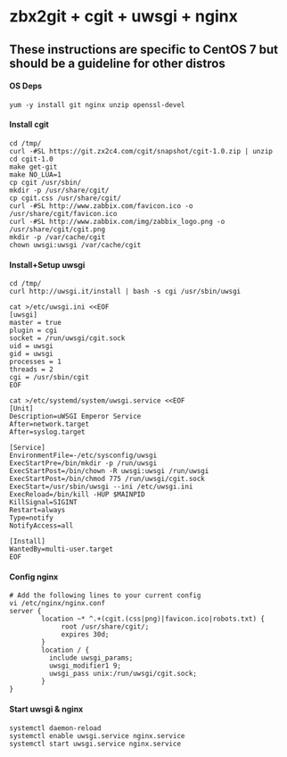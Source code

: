 zbx2git + cgit + uwsgi + nginx
================
These instructions are specific to CentOS 7 but should be a guideline for other distros
---

#### OS Deps
    yum -y install git nginx unzip openssl-devel


#### Install cgit
    cd /tmp/
    curl -#SL https://git.zx2c4.com/cgit/snapshot/cgit-1.0.zip | unzip
    cd cgit-1.0
    make get-git
    make NO_LUA=1
    cp cgit /usr/sbin/
    mkdir -p /usr/share/cgit/
    cp cgit.css /usr/share/cgit/
    curl -#SL http://www.zabbix.com/favicon.ico -o /usr/share/cgit/favicon.ico
    curl -#SL http://www.zabbix.com/img/zabbix_logo.png -o /usr/share/cgit/cgit.png
    mkdir -p /var/cache/cgit
    chown uwsgi:uwsgi /var/cache/cgit


#### Install+Setup uwsgi
    cd /tmp/
    curl http://uwsgi.it/install | bash -s cgi /usr/sbin/uwsgi

    cat >/etc/uwsgi.ini <<EOF
    [uwsgi]
    master = true
    plugin = cgi
    socket = /run/uwsgi/cgit.sock
    uid = uwsgi
    gid = uwsgi
    processes = 1
    threads = 2
    cgi = /usr/sbin/cgit
    EOF

    cat >/etc/systemd/system/uwsgi.service <<EOF
    [Unit]
    Description=uWSGI Emperor Service
    After=network.target
    After=syslog.target

    [Service]
    EnvironmentFile=-/etc/sysconfig/uwsgi
    ExecStartPre=/bin/mkdir -p /run/uwsgi
    ExecStartPost=/bin/chown -R uwsgi:uwsgi /run/uwsgi
    ExecStartPost=/bin/chmod 775 /run/uwsgi/cgit.sock
    ExecStart=/usr/sbin/uwsgi --ini /etc/uwsgi.ini
    ExecReload=/bin/kill -HUP $MAINPID
    KillSignal=SIGINT
    Restart=always
    Type=notify
    NotifyAccess=all

    [Install]
    WantedBy=multi-user.target
    EOF


#### Config nginx
    # Add the following lines to your current config 
    vi /etc/nginx/nginx.conf
    server {
            location ~* ^.+(cgit.(css|png)|favicon.ico|robots.txt) {
                 root /usr/share/cgit/;
                 expires 30d;
            }
            location / {
              include uwsgi_params;
              uwsgi_modifier1 9;
              uwsgi_pass unix:/run/uwsgi/cgit.sock;
            }
    }


#### Start uwsgi & nginx

    systemctl daemon-reload
    systemctl enable uwsgi.service nginx.service
    systemctl start uwsgi.service nginx.service

